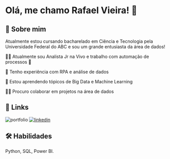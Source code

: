 
# Olá, me chamo Rafael Vieira! 👋


## 🚀 Sobre mim
Atualmente estou cursando bacharelado em Ciência e Tecnologia pela Universidade Federal do ABC e sou um grande entusiasta da área de dados!


👩‍💻 Atualmente sou Analista Jr na Vivo e trabalho com automação de processos 💜

🚀 Tenho experiência com RPA e análise de dados

🧠 Estou aprendendo tópicos de Big Data e Machine Learning

👯‍♀️ Procuro colaborar em projetos na área de dados




## 🔗 Links
![portfolio](https://img.shields.io/badge/portfolio-000?style=for-the-badge&logo=ko-fi&logoColor=white)
[![linkedin](https://img.shields.io/badge/linkedin-0A66C2?style=for-the-badge&logo=linkedin&logoColor=white)](https://www.linkedin.com/in/rafaelvieira77)


## 🛠 Habilidades
Python, SQL, Power BI.

